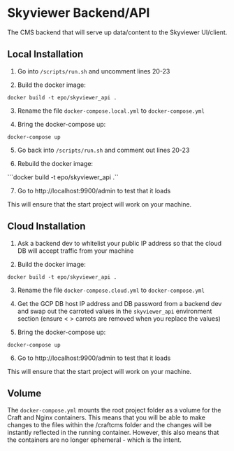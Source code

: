 # Skyviewer Backend/API

The CMS backend that will serve up data/content to the Skyviewer UI/client.

## Local Installation

1. Go into ```/scripts/run.sh``` and uncomment lines 20-23

2. Build the docker image:

```docker build -t epo/skyviewer_api .```

3. Rename the file ```docker-compose.local.yml``` to ```docker-compose.yml```

4. Bring the docker-compose up:

```docker-compose up```

5. Go back into ```/scripts/run.sh``` and comment out lines 20-23

6. Rebuild the docker image:

```docker build -t epo/skyviewer_api .``

7. Go to http://localhost:9900/admin to test that it loads

This will ensure that the start project will work on your machine.

## Cloud Installation

1. Ask a backend dev to whitelist your public IP address so that the cloud DB will accept traffic from your machine

2. Build the docker image:

```docker build -t epo/skyviewer_api .```

3. Rename the file ```docker-compose.cloud.yml``` to ```docker-compose.yml```

4. Get the GCP DB host IP address and DB password from a backend dev and swap out the carroted values in the ```skyviewer_api``` environment section (ensure < > carrots are removed when you replace the values)

5. Bring the docker-compose up:

```docker-compose up```

6. Go to http://localhost:9900/admin to test that it loads

This will ensure that the start project will work on your machine.

## Volume

The `docker-compose.yml` mounts the root project folder as a volume for the Craft and Nginx containers. This means that you will be able to make changes to the files within the /craftcms folder and the changes will be instantly reflected in the running container. However, this also means that the containers are no longer ephemeral - which is the intent.